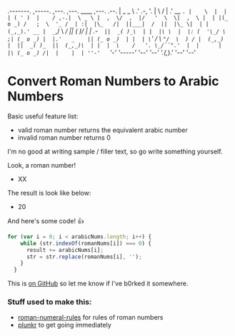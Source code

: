 .-------.        ,-----.    ,---.    ,---.   ____    ,---.   .--.
|  _ _   \     .'  .-,  '.  |    \  /    | .'  __ `. |    \  |  |
| ( ' )  |    / ,-.|  \ _ \ |  ,  \/  ,  |/   '  \  \|  ,  \ |  |
|(_ o _) /   ;  \  '_ /  | :|  |\_   /|  ||___|  /  ||  |\_ \|  |
| (_,_).' __ |  _`,/ \ _/  ||  _( )_/ |  |   _.-`   ||  _( )_\  |
|  |\ \  |  |: (  '\_/ \   ;| (_ o _) |  |.'   _    || (_ o _)  |
|  | \ `'   / \ `"/  \  ) / |  (_,_)  |  ||  _( )_  ||  (_,_)\  |
|  |  \    /   '. \_/``".'  |  |      |  |\ (_ o _) /|  |    |  |
''-'   `'-'      '-----'    '--'      '--' '.(_,_).' '--'    '--'



# Convert Roman Numbers to Arabic Numbers

Basic useful feature list:

 * valid roman number returns the equivalent arabic number
 * invalid roman number returns 0


I'm no good at writing sample / filler text, so go write something yourself.

Look, a roman number!

 - XX

The result is look like below:

- 20

And here's some code! :+1:

```javascript
for (var i = 0; i < arabicNums.length; i++) {
    while (str.indexOf(romanNums[i]) === 0) {
      result += arabicNums[i];
      str = str.replace(romanNums[i], '');
    }
  }
```

This is [on GitHub](https://github.com/jbt/markdown-editor) so let me know if I've b0rked it somewhere.



### Stuff used to make this:

 * [roman-numeral-rules](https://www.mathsisfun.com/roman-numerals.html) for rules of roman numbers
 * [plunkr](http://plnkr.co) to get going immediately

